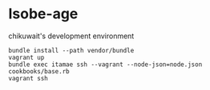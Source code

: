 # Isobe-age
chikuwait's development environment

```
bundle install --path vendor/bundle
vagrant up
bundle exec itamae ssh --vagrant --node-json=node.json cookbooks/base.rb
vagrant ssh
```
